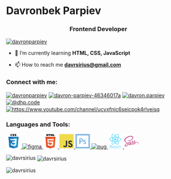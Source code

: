 # Davronbek Parpiev

<h3 align="center">Frontend Developer</h3>



<p align="left"> <a href="https://twitter.com/davronparpiev" target="blank"><img src="https://img.shields.io/twitter/follow/davronparpiev?logo=twitter&style=for-the-badge" alt="davronparpiev" /></a> </p>

- 🌱 I’m currently learning **HTML, CSS, JavaScript**

- 📫 How to reach me **davrsirius@gmail.com**

<h3 align="left">Connect with me:</h3>
<p align="left">
<a href="https://twitter.com/davronparpiev" target="blank"><img align="center" src="https://raw.githubusercontent.com/rahuldkjain/github-profile-readme-generator/master/src/images/icons/Social/twitter.svg" alt="davronparpiev" height="30" width="40" /></a>
<a href="https://linkedin.com/in/davron-parpiev-46346017a" target="blank"><img align="center" src="https://raw.githubusercontent.com/rahuldkjain/github-profile-readme-generator/master/src/images/icons/Social/linked-in-alt.svg" alt="davron-parpiev-46346017a" height="30" width="40" /></a>
<a href="https://fb.com/davron.parpiev" target="blank"><img align="center" src="https://raw.githubusercontent.com/rahuldkjain/github-profile-readme-generator/master/src/images/icons/Social/facebook.svg" alt="davron.parpiev" height="30" width="40" /></a>
<a href="https://instagram.com/@dhp.code" target="blank"><img align="center" src="https://raw.githubusercontent.com/rahuldkjain/github-profile-readme-generator/master/src/images/icons/Social/instagram.svg" alt="@dhp.code" height="30" width="40" /></a>
<a href="https://www.youtube.com/c/https://www.youtube.com/channel/ucyxfnic6seicpok4rlvejsq" target="blank"><img align="center" src="https://raw.githubusercontent.com/rahuldkjain/github-profile-readme-generator/master/src/images/icons/Social/youtube.svg" alt="https://www.youtube.com/channel/ucyxfnic6seicpok4rlvejsq" height="30" width="40" /></a>
</p>

<h3 align="left">Languages and Tools:</h3>
<p align="left"> <a href="https://www.w3schools.com/css/" target="_blank" rel="noreferrer"> <img src="https://raw.githubusercontent.com/devicons/devicon/master/icons/css3/css3-original-wordmark.svg" alt="css3" width="40" height="40"/> </a> <a href="https://www.figma.com/" target="_blank" rel="noreferrer"> <img src="https://www.vectorlogo.zone/logos/figma/figma-icon.svg" alt="figma" width="40" height="40"/> </a> <a href="https://www.w3.org/html/" target="_blank" rel="noreferrer"> <img src="https://raw.githubusercontent.com/devicons/devicon/master/icons/html5/html5-original-wordmark.svg" alt="html5" width="40" height="40"/> </a> <a href="https://developer.mozilla.org/en-US/docs/Web/JavaScript" target="_blank" rel="noreferrer"> <img src="https://raw.githubusercontent.com/devicons/devicon/master/icons/javascript/javascript-original.svg" alt="javascript" width="40" height="40"/> </a> <a href="https://www.photoshop.com/en" target="_blank" rel="noreferrer"> <img src="https://raw.githubusercontent.com/devicons/devicon/master/icons/photoshop/photoshop-line.svg" alt="photoshop" width="40" height="40"/> </a> <a href="https://pugjs.org" target="_blank" rel="noreferrer"> <img src="https://cdn.worldvectorlogo.com/logos/pug.svg" alt="pug" width="40" height="40"/> </a> <a href="https://reactjs.org/" target="_blank" rel="noreferrer"> <img src="https://raw.githubusercontent.com/devicons/devicon/master/icons/react/react-original-wordmark.svg" alt="react" width="40" height="40"/> </a> <a href="https://sass-lang.com" target="_blank" rel="noreferrer"> <img src="https://raw.githubusercontent.com/devicons/devicon/master/icons/sass/sass-original.svg" alt="sass" width="40" height="40"/> </a> </p>

<p><img align="left" src="https://github-readme-stats.vercel.app/api/top-langs?username=davrsirius&show_icons=true&locale=en&layout=compact" alt="davrsirius" /></p>

<p>&nbsp;<img align="center" src="https://github-readme-stats.vercel.app/api?username=davrsirius&show_icons=true&locale=en" alt="davrsirius" /></p>

<p><img align="center" src="https://github-readme-streak-stats.herokuapp.com/?user=davrsirius&" alt="davrsirius" /></p>

